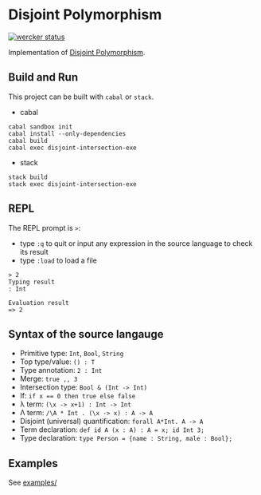 # Disjoint Polymorphism

[![wercker status](https://app.wercker.com/status/16b783eb6c0bc3585645ffba0be57999/s/master "wercker status")](https://app.wercker.com/project/byKey/16b783eb6c0bc3585645ffba0be57999)

Implementation of [Disjoint Polymorphism](http://i.cs.hku.hk/~bruno/papers/ESOP2017.pdf).

## Build and Run

This project can be built with `cabal` or `stack`.

* cabal
```
cabal sandbox init
cabal install --only-dependencies
cabal build
cabal exec disjoint-intersection-exe
```

* stack
```
stack build
stack exec disjoint-intersection-exe
```

## REPL

The REPL prompt is `>`:
- type `:q` to quit or input any expression in the source language to check its
result
- type `:load` to load a file

```
> 2
Typing result
: Int

Evaluation result
=> 2
```

## Syntax of the source langauge

* Primitive type: `Int`, `Bool`, `String`
* Top type/value: `() : T`
* Type annotation: `2 : Int`
* Merge: `true ,, 3`
* Intersection type: `Bool & (Int -> Int)`
* If: `if x == 0 then true else false`
* λ term: `(\x -> x+1) : Int -> Int`
* Λ term: `/\A * Int . (\x -> x) : A -> A`
* Disjoint (universal) quantification: `forall A*Int. A -> A`
* Term declaration: `def id A (x : A) : A = x; id Int 3;`
* Type declaration: `type Person = {name : String, male : Bool};`

## Examples

See [examples/](./examples/)
